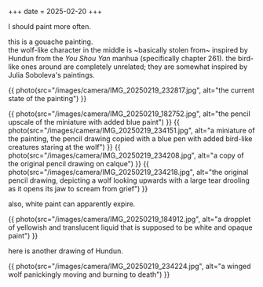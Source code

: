 +++
date = 2025-02-20
+++

I should paint more often.

this is a gouache painting. \
the wolf-like character in the middle is ~basically stolen from~ inspired by
Hundun from the <cite>You Shou Yan</cite> manhua (specifically chapter 261). the
bird-like ones around are completely unrelated; they are somewhat inspired by
Julia Soboleva's paintings.

{{ photo(src="/images/camera/IMG_20250219_232817.jpg", alt="the current state of the painting") }}

<!-- more -->

{{ photo(src="/images/camera/IMG_20250219_182752.jpg", alt="the pencil upscale of the miniature with added blue paint") }}
{{ photo(src="/images/camera/IMG_20250219_234151.jpg", alt="a miniature of the painting, the pencil drawing copied with a blue pen with added bird-like creatures staring at the wolf") }}
{{ photo(src="/images/camera/IMG_20250219_234208.jpg", alt="a copy of the original pencil drawing on calque") }}
{{ photo(src="/images/camera/IMG_20250219_234218.jpg", alt="the original pencil drawing, depicting a wolf looking upwards with a large tear drooling as it opens its jaw to scream from grief") }}

also, white paint can apparently expire.

{{ photo(src="/images/camera/IMG_20250219_184912.jpg", alt="a dropplet of yellowish and translucent liquid that is supposed to be white and opaque paint") }}

here is another drawing of Hundun.

{{ photo(src="/images/camera/IMG_20250219_234224.jpg", alt="a winged wolf panickingly moving and burning to death") }}

